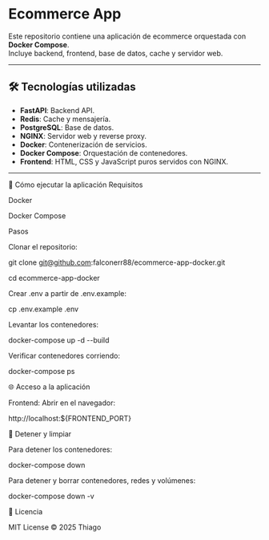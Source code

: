 # Ecommerce App

Este repositorio contiene una aplicación de ecommerce orquestada con **Docker Compose**.  
Incluye backend, frontend, base de datos, cache y servidor web.

---

## 🛠 Tecnologías utilizadas

- **FastAPI**: Backend API.
- **Redis**: Cache y mensajería.
- **PostgreSQL**: Base de datos.
- **NGINX**: Servidor web y reverse proxy.
- **Docker**: Contenerización de servicios.
- **Docker Compose**: Orquestación de contenedores.
- **Frontend**: HTML, CSS y JavaScript puros servidos con NGINX.

---



🚀 Cómo ejecutar la aplicación
Requisitos

Docker

Docker Compose

Pasos

Clonar el repositorio:

git clone git@github.com:falconerr88/ecommerce-app-docker.git

cd ecommerce-app-docker


Crear .env a partir de .env.example:

cp .env.example .env


Levantar los contenedores:

docker-compose up -d --build


Verificar contenedores corriendo:

docker-compose ps

🌐 Acceso a la aplicación

Frontend:
Abrir en el navegador:

http://localhost:${FRONTEND_PORT}

🧹 Detener y limpiar

Para detener los contenedores:

docker-compose down


Para detener y borrar contenedores, redes y volúmenes:

docker-compose down -v

📜 Licencia

MIT License
© 2025 Thiago
